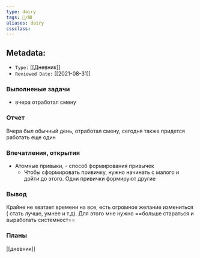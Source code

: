 ```yaml
---
type: dairy
tags: 📜️/🟥️
aliases: dairy
cssclass:
---
```


## Metadata:

- `Type:` [[Дневник]] 
- `Reviewed Date:` [[2021-08-31]]



### Выполненые задачи
- вчера отработал смену

### Отчет
Вчера был обычный день, отработал смену, сегодня также придется работать еще один

### Впечатления, открытия

- Атомные привыки, - способ формирования привычек
	- Чтобы сформировать привичку, нужно начинать с малого и дойти до этого. Одни привички формируют другие


### Вывод
Крайне не хватает времени на все, есть огромное желание измениться ( стать лучше, умнее и т.д). Для этого мне нужно ==больше стараться и выработать системност==

### Планы


[[дневник]]